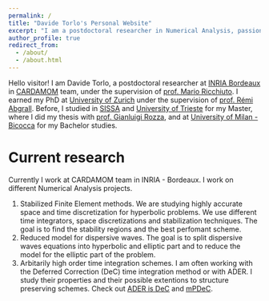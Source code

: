```yaml
---
permalink: /
title: "Davide Torlo's Personal Website"
excerpt: "I am a postdoctoral researcher in Numerical Analysis, passionate about Data and musician in spare time."
author_profile: true
redirect_from: 
  - /about/
  - /about.html
---
```


Hello visitor! I am Davide Torlo, a postdoctoral researcher at [INRIA Bordeaux](https://www.inria.fr/fr/centre-inria-bordeaux-sud-ouest) in [CARDAMOM](https://team.inria.fr/cardamom/) team, under the supervision of [prof. Mario Ricchiuto](https://team.inria.fr/cardamom/marioricchiuto/). I earned my PhD at [University of Zurich](https://www.math.uzh.ch/index.php?id=home) under the supervision of [prof. Rémi Abgrall](https://www.math.uzh.ch/index.php?id=people&key1=8882). Before, I studied in [SISSA](https://www.sissa.it/) and [University of Trieste](https://www.units.it) for my Master, where I did my thesis with [prof. Gianluigi Rozza](https://people.sissa.it/~grozza/), and at [University of Milan - Bicocca](https://unimib.it) for my Bachelor studies.


Current research
======
Currently I work at CARDAMOM team in INRIA - Bordeaux. I work on different Numerical Analysis projects.
1. Stabilized Finite Element methods. We are studying highly accurate space and time discretization for hyperbolic problems. We use different time integrators, space discretizations and stabilization techniques. The goal is to find the stability regions and the best perfomant scheme.
1. Reduced model for dispersive waves. The goal is to split dispersive waves equations into hyperbolic and elliptic part and to reduce the model for the elliptic part of the problem.
1. Arbitarily high order time integration schemes. I am often working with the Deferred Correction (DeC) time integration method or with ADER. I study their properties and their possible extentions to structure preserving schemes. Check out [ADER is DeC](https://arxiv.org/abs/2002.11764) and [mPDeC](https://arxiv.org/abs/1905.09237).
